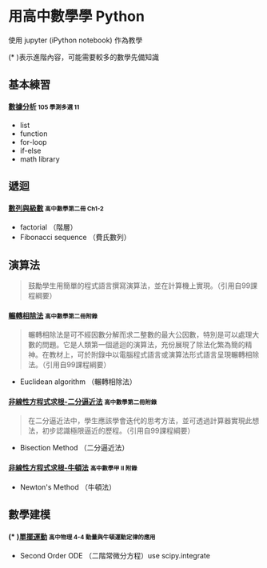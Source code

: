 # 用高中數學學 Python
使用 jupyter (iPython notebook) 作為教學

(* )表示進階內容，可能需要較多的數學先備知識

## 基本練習
#### [數據分析](https://github.com/andylee830914/Python_for_HighSchool/blob/master/Practice_105_SAT_11.ipynb) <small>105 學測多選 11</small>
* list
* function
* for-loop
* if-else
* math library

## 遞迴
#### [數列與級數](https://github.com/andylee830914/Python_for_HighSchool/blob/master/Practice_Recursion_B2Ch1-2.ipynb) <small>高中數學第二冊 Ch1-2</small>
* factorial （階層）
* Fibonacci sequence （費氏數列）

## 演算法
>鼓勵學生用簡單的程式語言撰寫演算法，並在計算機上實現。（引用自99課程綱要）

#### [輾轉相除法](https://github.com/andylee830914/Python_for_HighSchool/blob/master/Practice_GCD_B2App.ipynb) <small>高中數學第二冊附錄</small>
>輾轉相除法是可不經因數分解而求二整數的最大公因數，特別是可以處理大數的問題。它是人類第一個遞迴的演算法，充份展現了除法化繁為簡的精神。在教材上，可於附錄中以電腦程式語言或演算法形式語言呈現輾轉相除法。（引用自99課程綱要）

* Euclidean algorithm （輾轉相除法）


#### [非線性方程式求根-二分逼近法](https://github.com/andylee830914/Python_for_HighSchool/blob/master/Practice_Bisection_B2App.ipynb) <small>高中數學第二冊附錄</small>
>在二分逼近法中，學生應該學會迭代的思考方法，並可透過計算器實現此想法，初步認識極限逼近的歷程。（引用自99課程綱要）

* Bisection Method （二分逼近法）

#### [非線性方程式求根-牛頓法](https://github.com/andylee830914/Python_for_HighSchool/blob/master/Practice_Newton_B6App.ipynb) <small>高中數學甲 II 附錄</small>
* Newton's Method （牛頓法）

## 數學建模
#### (* )[單擺運動](https://github.com/andylee830914/Python_for_HighSchool/blob/master/Single_Pendulum_Animated.ipynb) <small>高中物理 4-4 動量與牛頓運動定律的應用</small>
* Second Order ODE （二階常微分方程）use scipy.integrate


<!--***
##### 以下為規劃中內容
-->
